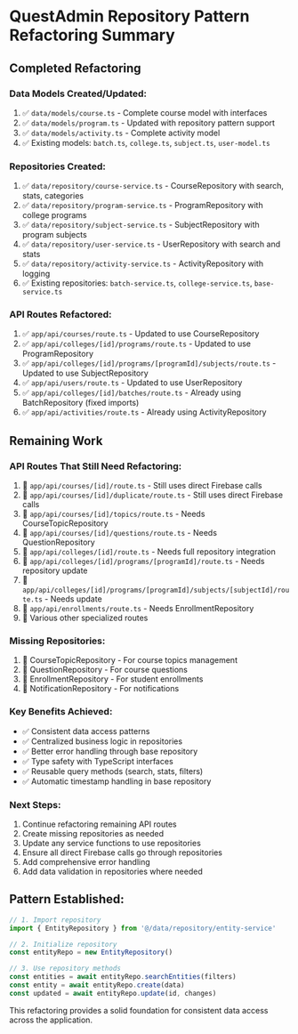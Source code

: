 # QuestAdmin Repository Pattern Refactoring Summary

## Completed Refactoring

### Data Models Created/Updated:
1. ✅ `data/models/course.ts` - Complete course model with interfaces
2. ✅ `data/models/program.ts` - Updated with repository pattern support
3. ✅ `data/models/activity.ts` - Complete activity model
4. ✅ Existing models: `batch.ts`, `college.ts`, `subject.ts`, `user-model.ts`

### Repositories Created:
1. ✅ `data/repository/course-service.ts` - CourseRepository with search, stats, categories
2. ✅ `data/repository/program-service.ts` - ProgramRepository with college programs
3. ✅ `data/repository/subject-service.ts` - SubjectRepository with program subjects
4. ✅ `data/repository/user-service.ts` - UserRepository with search and stats
5. ✅ `data/repository/activity-service.ts` - ActivityRepository with logging
6. ✅ Existing repositories: `batch-service.ts`, `college-service.ts`, `base-service.ts`

### API Routes Refactored:
1. ✅ `app/api/courses/route.ts` - Updated to use CourseRepository
2. ✅ `app/api/colleges/[id]/programs/route.ts` - Updated to use ProgramRepository
3. ✅ `app/api/colleges/[id]/programs/[programId]/subjects/route.ts` - Updated to use SubjectRepository
4. ✅ `app/api/users/route.ts` - Updated to use UserRepository
5. ✅ `app/api/colleges/[id]/batches/route.ts` - Already using BatchRepository (fixed imports)
6. ✅ `app/api/activities/route.ts` - Already using ActivityRepository

## Remaining Work

### API Routes That Still Need Refactoring:
1. 🔄 `app/api/courses/[id]/route.ts` - Still uses direct Firebase calls
2. 🔄 `app/api/courses/[id]/duplicate/route.ts` - Still uses direct Firebase calls
3. 🔄 `app/api/courses/[id]/topics/route.ts` - Needs CourseTopicRepository
4. 🔄 `app/api/courses/[id]/questions/route.ts` - Needs QuestionRepository
5. 🔄 `app/api/colleges/[id]/route.ts` - Needs full repository integration
6. 🔄 `app/api/colleges/[id]/programs/[programId]/route.ts` - Needs repository update
7. 🔄 `app/api/colleges/[id]/programs/[programId]/subjects/[subjectId]/route.ts` - Needs update
8. 🔄 `app/api/enrollments/route.ts` - Needs EnrollmentRepository
9. 🔄 Various other specialized routes

### Missing Repositories:
1. 🔄 CourseTopicRepository - For course topics management
2. 🔄 QuestionRepository - For course questions
3. 🔄 EnrollmentRepository - For student enrollments
4. 🔄 NotificationRepository - For notifications

### Key Benefits Achieved:
- ✅ Consistent data access patterns
- ✅ Centralized business logic in repositories
- ✅ Better error handling through base repository
- ✅ Type safety with TypeScript interfaces
- ✅ Reusable query methods (search, stats, filters)
- ✅ Automatic timestamp handling in base repository

### Next Steps:
1. Continue refactoring remaining API routes
2. Create missing repositories as needed
3. Update any service functions to use repositories
4. Ensure all direct Firebase calls go through repositories
5. Add comprehensive error handling
6. Add data validation in repositories where needed

## Pattern Established:
```typescript
// 1. Import repository
import { EntityRepository } from '@/data/repository/entity-service'

// 2. Initialize repository
const entityRepo = new EntityRepository()

// 3. Use repository methods
const entities = await entityRepo.searchEntities(filters)
const entity = await entityRepo.create(data)
const updated = await entityRepo.update(id, changes)
```

This refactoring provides a solid foundation for consistent data access across the application.
